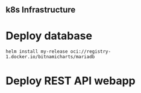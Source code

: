 ## k8s Infrastructure

# Deploy database

```helm install my-release oci://registry-1.docker.io/bitnamicharts/mariadb```

# Deploy REST API webapp

